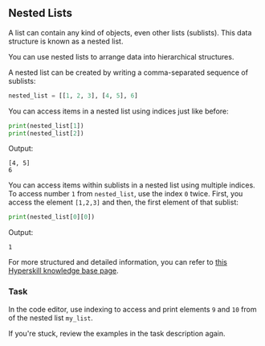 ## Nested Lists

A list can contain any kind of objects, even other lists (sublists). This 
data structure is known as a nested list.

You can use nested lists to arrange data into hierarchical structures.

A nested list can be created by writing a comma-separated sequence of sublists:

```python
nested_list = [[1, 2, 3], [4, 5], 6]
```

You can access items in a nested list using indices just like before:

```python
print(nested_list[1])
print(nested_list[2])
```
Output:
```text
[4, 5]
6
```
You can access items within sublists in a nested list using multiple indices.
To access number `1` from `nested_list`, use the index `0` twice. First, you access the element `[1,2,3]` and then, the first element of that sublist:
```python
print(nested_list[0][0])
```
Output:
```text
1
```
For more structured and detailed information, you can refer to [this Hyperskill knowledge base page](https://hyperskill.org/learn/step/6938?utm_source=jba&utm_medium=jba_courses_links).

### Task
In the code editor, use indexing to access and print elements `9` and `10` from of the nested list `my_list`. 

<div class="hint">If you're stuck, review the examples in the task description again.</div>
